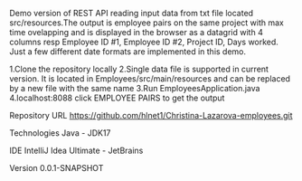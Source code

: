 
Demo version of REST API reading input data from txt file located src/resources.The output is employee pairs on the same project with max time ovelapping and is displayed in the browser as a datagrid with 4 columns resp Employee ID #1, Employee ID #2, Project ID, Days worked.
Just a few different date formats are implemented in this demo.


1.Clone the repository locally
2.Single data file is supported in current version. It is located in Employees/src/main/resources and can be replaced by a new file with the same name
3.Run EmployeesApplication.java
4.localhost:8088 click EMPLOYEE PAIRS to get the output

Repository URL
https://github.com/hlnet1/Christina-Lazarova-employees.git

Technologies
Java - JDK17

IDE
IntelliJ Idea Ultimate - JetBrains

Version
0.0.1-SNAPSHOT
